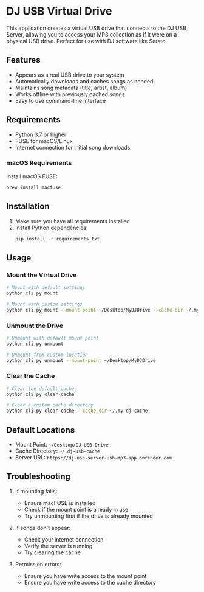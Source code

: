 # DJ USB Virtual Drive

This application creates a virtual USB drive that connects to the DJ USB Server, allowing you to access your MP3 collection as if it were on a physical USB drive. Perfect for use with DJ software like Serato.

## Features

- Appears as a real USB drive to your system
- Automatically downloads and caches songs as needed
- Maintains song metadata (title, artist, album)
- Works offline with previously cached songs
- Easy to use command-line interface

## Requirements

- Python 3.7 or higher
- FUSE for macOS/Linux
- Internet connection for initial song downloads

### macOS Requirements

Install macOS FUSE:
```bash
brew install macfuse
```

## Installation

1. Make sure you have all requirements installed
2. Install Python dependencies:
   ```bash
   pip install -r requirements.txt
   ```

## Usage

### Mount the Virtual Drive

```bash
# Mount with default settings
python cli.py mount

# Mount with custom settings
python cli.py mount --mount-point ~/Desktop/MyDJDrive --cache-dir ~/.my-dj-cache
```

### Unmount the Drive

```bash
# Unmount with default mount point
python cli.py unmount

# Unmount from custom location
python cli.py unmount --mount-point ~/Desktop/MyDJDrive
```

### Clear the Cache

```bash
# Clear the default cache
python cli.py clear-cache

# Clear a custom cache directory
python cli.py clear-cache --cache-dir ~/.my-dj-cache
```

## Default Locations

- Mount Point: `~/Desktop/DJ-USB-Drive`
- Cache Directory: `~/.dj-usb-cache`
- Server URL: `https://dj-usb-server-usb-mp3-app.onrender.com`

## Troubleshooting

1. If mounting fails:
   - Ensure macFUSE is installed
   - Check if the mount point is already in use
   - Try unmounting first if the drive is already mounted

2. If songs don't appear:
   - Check your internet connection
   - Verify the server is running
   - Try clearing the cache

3. Permission errors:
   - Ensure you have write access to the mount point
   - Ensure you have write access to the cache directory
